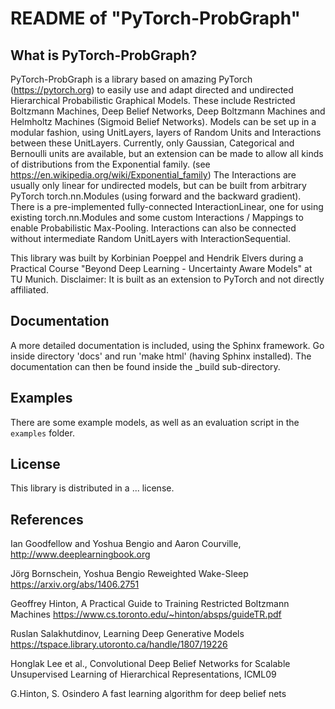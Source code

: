 # README of "PyTorch-ProbGraph"

## What is PyTorch-ProbGraph?

PyTorch-ProbGraph is a library based on amazing PyTorch (https://pytorch.org)
to easily use and adapt directed and undirected Hierarchical Probabilistic
Graphical Models. These include Restricted Boltzmann Machines,
Deep Belief Networks, Deep Boltzmann Machines and Helmholtz
Machines (Sigmoid Belief Networks).
Models can be set up in a modular fashion, using UnitLayers, layers of Random Units and Interactions between these UnitLayers.
Currently, only Gaussian, Categorical and Bernoulli units are available, but an extension can be made to allow all kinds of distributions from the Exponential family.
(see https://en.wikipedia.org/wiki/Exponential_family)
The Interactions are usually only linear for undirected models, but can be built
from arbitrary PyTorch torch.nn.Modules (using forward and the backward gradient).
There is a pre-implemented fully-connected InteractionLinear, one for using
existing torch.nn.Modules and some custom Interactions / Mappings to enable
Probabilistic Max-Pooling. Interactions can also be connected without intermediate
Random UnitLayers with InteractionSequential.

This library was built by Korbinian Poeppel and Hendrik Elvers during a Practical Course "Beyond Deep Learning - Uncertainty Aware Models" at TU Munich.
Disclaimer: It is built as an extension to PyTorch and not directly affiliated.

## Documentation
A more detailed documentation is included, using the Sphinx framework.
Go inside directory 'docs' and run 'make html' (having Sphinx installed).
The documentation can then be found inside the _build sub-directory.

## Examples
There are some example models, as well as an evaluation script in the `examples`
folder.

## License
This library is distributed in a ... license.

## References
Ian Goodfellow and Yoshua Bengio and Aaron Courville,
http://www.deeplearningbook.org

Jörg Bornschein, Yoshua Bengio Reweighted Wake-Sleep
https://arxiv.org/abs/1406.2751

Geoffrey Hinton, A Practical Guide to Training Restricted Boltzmann Machines
https://www.cs.toronto.edu/~hinton/absps/guideTR.pdf

Ruslan Salakhutdinov, Learning Deep Generative Models
https://tspace.library.utoronto.ca/handle/1807/19226

Honglak Lee et al., Convolutional Deep Belief Networks for Scalable Unsupervised Learning of Hierarchical
Representations, ICML09

G.Hinton, S. Osindero A fast learning algorithm for deep belief nets
